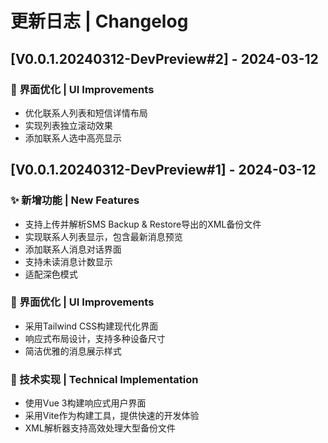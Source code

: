 # 更新日志 | Changelog

## [V0.0.1.20240312-DevPreview#2] - 2024-03-12

### 🎨 界面优化 | UI Improvements

- 优化联系人列表和短信详情布局
- 实现列表独立滚动效果
- 添加联系人选中高亮显示

## [V0.0.1.20240312-DevPreview#1] - 2024-03-12

### ✨ 新增功能 | New Features

- 支持上传并解析SMS Backup & Restore导出的XML备份文件
- 实现联系人列表显示，包含最新消息预览
- 添加联系人消息对话界面
- 支持未读消息计数显示
- 适配深色模式

### 🎨 界面优化 | UI Improvements

- 采用Tailwind CSS构建现代化界面
- 响应式布局设计，支持多种设备尺寸
- 简洁优雅的消息展示样式

### 🔧 技术实现 | Technical Implementation

- 使用Vue 3构建响应式用户界面
- 采用Vite作为构建工具，提供快速的开发体验
- XML解析器支持高效处理大型备份文件